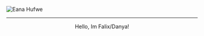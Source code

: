 ![Eana Hufwe](https://raw.githubusercontent.com/falixxx/falixxx/main/banner.jpg)

---

<p align="center">
Hello, Im Falix/Danya! <br>
<br>

